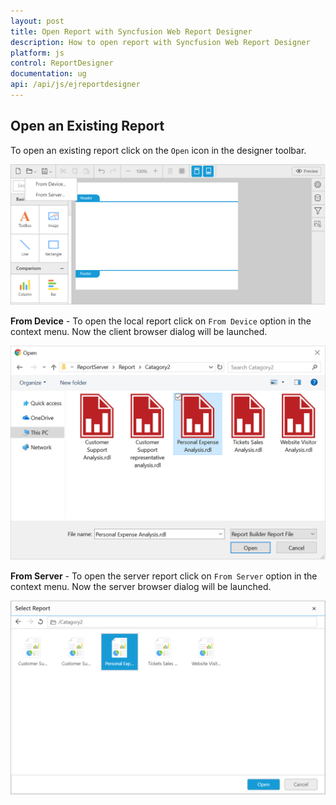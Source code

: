 ```yaml
---
layout: post
title: Open Report with Syncfusion Web Report Designer
description: How to open report with Syncfusion Web Report Designer
platform: js
control: ReportDesigner
documentation: ug
api: /api/js/ejreportdesigner
---
```


## Open an Existing Report

To open an existing report click on the `Open` icon in the designer toolbar.

![](Open-Report-Images/Open-Menu.png)

**From Device** - To open the local report click on `From Device` option in the context menu. Now the client browser dialog will be launched.

![](Open-Report-Images/Open-DeviceDialog.png)

**From Server** - To open the server report click on `From Server` option in the context menu. Now the server browser dialog will be launched.

![](Open-Report-Images/OpenServer-Report.png)
